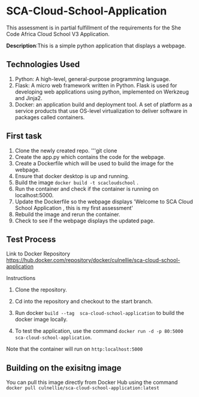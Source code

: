# SCA-Cloud-School-Application
This assessment is in partial fulfillment of the requirements for the She Code Africa Cloud School V3 Application.

**Description**:This is a simple python application that displays a webpage.

## Technologies Used
1. Python: A high-level, general-purpose programming language.
2. Flask: A micro web framework written in Python. Flask is used for developing web applications using python, implemented on Werkzeug and Jinja2.
3. Docker: an application build and deployment tool. A set of platform as a service products that use OS-level virtualization to deliver software in packages called containers.

## First task 
1. Clone the newly created repo. '''git clone 
2. Create the app.py which contains the code for the webpage.
3. Create a Dockerfile which will be used to build the image for the webpage.
5. Ensure that docker desktop is up and running.
6. Build the image ```docker build -t scacloudschool``` .
7. Run the container and check if the container is running on localhost:5000.
8. Update the Dockerfile so the webpage displays 'Welcome to SCA Cloud School Application , this is my first assessment'
9. Rebuild the image and rerun the container.
10. Check to see if the webpage displays the updated page.


## Test Process
Link to Docker Repository https://hub.docker.com/repository/docker/culnellie/sca-cloud-school-application

Instructions

1. Clone the repository.

2. Cd into the repository and checkout to the start branch.
3. Run docker ```build --tag  sca-cloud-school-application``` to build the docker image locally.
4. To test the application, use the command ```docker run -d -p 80:5000 sca-cloud-school-application```.

Note that the container will run on ```http:localhost:5000```

## Building on the exisitng image

You can pull this image directly from Docker Hub using the command ```docker pull culnellie/sca-cloud-school-application:latest```
